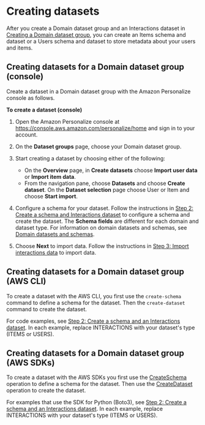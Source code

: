 # Creating datasets<a name="creating-datasets-domain"></a>

After you create a Domain dataset group and an Interactions dataset in [Creating a Domain dataset group](create-domain-dataset-group.md), you can create an Items schema and dataset or a Users schema and dataset to store metadata about your users and items\. 

## Creating datasets for a Domain dataset group \(console\)<a name="create-domain-datasets-dataset-console"></a>

Create a dataset in a Domain dataset group with the Amazon Personalize console as follows\.

**To create a dataset \(console\)**

1. Open the Amazon Personalize console at [https://console\.aws\.amazon\.com/personalize/home](https://console.aws.amazon.com/personalize/home) and sign in to your account\.

1.  On the **Dataset groups** page, choose your Domain dataset group\. 

1. Start creating a dataset by choosing either of the following:
   + On the **Overview** page, in **Create datasets** choose **Import user data** or **Import item data**\. 
   + From the navigation pane, choose **Datasets** and choose **Create dataset**\. On the **Dataset selection** page choose User or Item and choose **Start import**\.

1.  Configure a schema for your dataset\. Follow the instructions in [Step 2: Create a schema and Interactions dataset](creating-domain-dataset-group-console.md#create-domain-interactions-dataset-console) to configure a schema and create the dataset\. The **Schema fields** are different for each domain and dataset type\. For information on domain datasets and schemas, see [Domain datasets and schemas](domain-datasets-and-schemas.md)\. 

1.  Choose **Next** to import data\. Follow the instructions in [Step 3: Import interactions data](creating-domain-dataset-group-console.md#import-domain-interactions-console) to import data\. 

## Creating datasets for a Domain dataset group \(AWS CLI\)<a name="create-domain-datsets-cli"></a>

To create a dataset with the AWS CLI, you first use the `create-schema` command to define a schema for the dataset\. Then the `create-dataset` command to create the dataset\. 

For code examples, see [Step 2: Create a schema and an Interactions dataset](creating-domain-dataset-group-cli.md#create-domain-interactions-dataset-cli)\. In each example, replace INTERACTIONS with your dataset's type \(ITEMS or USERS\)\.

## Creating datasets for a Domain dataset group \(AWS SDKs\)<a name="create-domain-datsets-sdk"></a>

To create a dataset with the AWS SDKs you first use the [CreateSchema](API_CreateSchema.md) operation to define a schema for the dataset\. Then use the [CreateDataset](API_CreateDataset.md) operation to create the dataset\. 

For examples that use the SDK for Python \(Boto3\), see [Step 2: Create a schema and an Interactions dataset](creating-domain-dataset-group-sdk.md#create-domain-interactions-dataset-sdk)\. In each example, replace INTERACTIONS with your dataset's type \(ITEMS or USERS\)\.